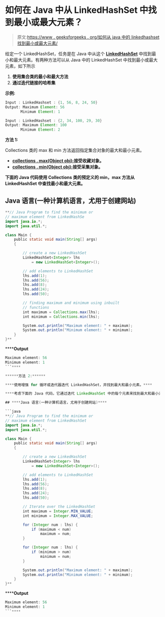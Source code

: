# 如何在 Java 中从 LinkedHashSet 中找到最小或最大元素？

> 原文:[https://www . geeksforgeeks . org/如何从 java 中的 linkedhashset 找到最小或最大元素/](https://www.geeksforgeeks.org/how-to-find-the-minimum-or-maximum-element-from-linkedhashset-in-java/)

给定一个 LinkedHashSet，任务是在 Java 中从这个 [**LinkedHashSet**](https://www.geeksforgeeks.org/linkedhashset-in-java-with-examples/) 中找到最小和最大元素。有两种方法可以从 Java 中的 LinkedHashSet 中找到最小或最大元素，如下所示

1.  **使用集合类的最小和最大方法**
2.  **通过迭代链接的哈希集**

**示例:**

```java
Input : LinkedHashset : {1, 56, 8, 24, 50}
Output: Maximum Element: 56
       Minimum Element: 1

Input : LinkedHashset : {2, 34, 100, 29, 30}
Output: Maximum Element: 100
       Minimum Element: 2
```

**方法 1:**

Collections 类的 max 和 min 方法返回指定集合对象的最大和最小元素。

*   [**collections . max(Object obj):**](https://www.geeksforgeeks.org/collections-max-method-in-java-with-examples/)**接受收藏对象。**
*   **[**collections . min(Object obj):**](https://www.geeksforgeeks.org/collections-min-method-in-java-with-examples/)**接受采集对象。****

****下面的 Java 代码使用 Collections 类的预定义的 min，max 方法从 LinkedHashSet 中查找最小和最大元素。****

## ****Java 语言(一种计算机语言，尤用于创建网站)****

```java
**// Java Program to find the minimum or
// maximum element from LinkedHashSe
import java.io.*;
import java.util.*;

class Main {
    public static void main(String[] args)
    {

        // create a new LinkedHashSet
        LinkedHashSet<Integer> lhs
            = new LinkedHashSet<Integer>();

        // add elements to LinkedHashSet
        lhs.add(1);
        lhs.add(56);
        lhs.add(8);
        lhs.add(24);
        lhs.add(50);

        // finding maximum and minimum using inbuilt
        // functions
        int maximum = Collections.max(lhs);
        int minimum = Collections.min(lhs);

        System.out.println("Maximum element: " + maximum);
        System.out.println("Minimum element: " + minimum);
    }
}**
```

******Output**

```java
Maximum element: 56
Minimum element: 1
```**** 

******方法 2:******

****使用增强 for 循环或迭代器迭代 LinkedHashSet，并找到最大和最小元素。****

****考虑下面的 Java 代码，它通过迭代 LinkedHashSet 中的每个元素来找到最大和最小元素。****

## ****Java 语言(一种计算机语言，尤用于创建网站)****

```java
**// Java Program to find the minimum or
// maximum element from LinkedHashSet
import java.io.*;
import java.util.*;

class Main {
    public static void main(String[] args)
    {

        // create a new LinkedHashSet
        LinkedHashSet<Integer> lhs
            = new LinkedHashSet<Integer>();

        // add elements to LinkedHashSet
        lhs.add(1);
        lhs.add(56);
        lhs.add(8);
        lhs.add(24);
        lhs.add(50);

        // Iterate over the LinkedHashSet
        int maximum = Integer.MIN_VALUE;
        int minimum = Integer.MAX_VALUE;

        for (Integer num : lhs) {
            if (maximum < num)
                maximum = num;
        }

        for (Integer num : lhs) {
            if (minimum > num)
                minimum = num;
        }

        System.out.println("Maximum element: " + maximum);
        System.out.println("Minimum element: " + minimum);
    }
}**
```

******Output**

```java
Maximum element: 56
Minimum element: 1
```****